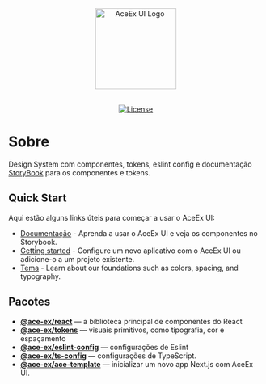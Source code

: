 <div align="center">
  <a href="https://ace-ex-ui.vercel.app/" target="blank"><img src="./.github/media/logo-dark.svg" width="160" alt="AceEx UI Logo" />
  </a>
</div>
<br />
<div align="center">

[![License](https://img.shields.io/github/license/dkshs/ace-ex-ui?color=blue)](./LICENSE)

</div>

# Sobre

Design System com componentes, tokens, eslint config e documentação [StoryBook](https://ace-ex-ui.vercel.app/) para os componentes e tokens.

## Quick Start

Aqui estão alguns links úteis para começar a usar o AceEx UI:

- [Documentação](https://ace-ex-ui.vercel.app/) - Aprenda a usar o AceEx UI e veja os componentes no Storybook.
- [Getting started](https://ace-ex-ui.vercel.app/?path=/docs/introduction-getting-started--page) - Configure um novo aplicativo com o AceEx UI ou adicione-o a um projeto existente.
- [Tema](https://ace-ex-ui.vercel.app/?path=/docs/features-theme-tema--page) - Learn about our foundations such as colors, spacing, and typography.

## Pacotes

- **[@ace-ex/react](./packages/react/)** — a biblioteca principal de componentes do React
- **[@ace-ex/tokens](./packages/tokens/)** — visuais primitivos, como tipografia, cor e espaçamento
- **[@ace-ex/eslint-config](./packages/eslint-config/)** — configurações de Eslint
- **[@ace-ex/ts-config](./packages/ts-config/)** — configurações de TypeScript.
- **[@ace-ex/ace-template](./packages/ace-template/)** — inicializar um novo app Next.js com AceEx UI.
